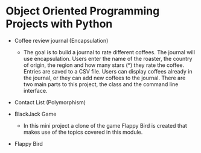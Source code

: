 # Object Oriented Programming Projects with Python

- Coffee review journal (Encapsulation)
  - The goal is to build a journal to rate different coffees. The journal will use encapsulation. Users enter the name of the roaster, the country of origin, the region and how many stars (*) they rate the coffee. Entries are saved to a CSV file. Users can display coffees already in the journal, or they can add new coffees to the journal. There are two main parts to this project, the class and the command line interface.
  
- Contact List (Polymorphism)
- BlackJack Game
  - In this mini project a clone of the game Flappy Bird is created that makes use of the topics covered in this module.

- Flappy Bird


